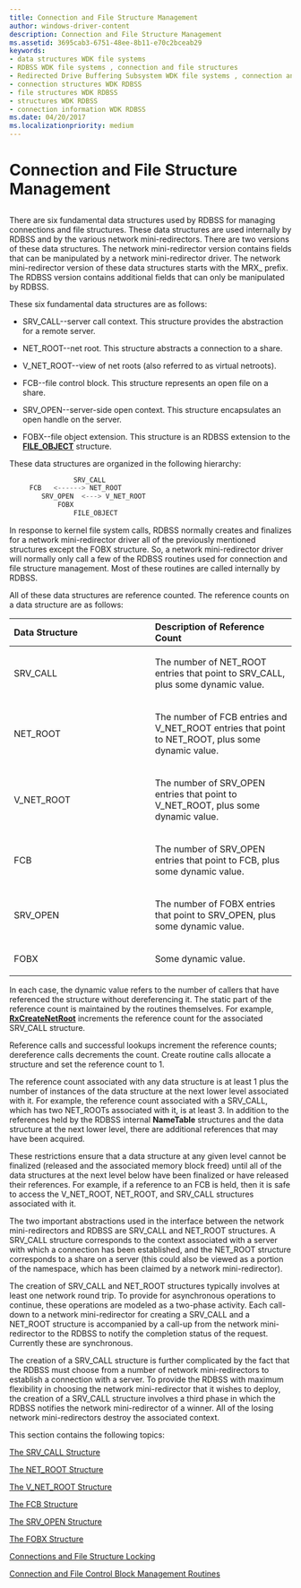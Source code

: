 ```yaml
---
title: Connection and File Structure Management
author: windows-driver-content
description: Connection and File Structure Management
ms.assetid: 3695cab3-6751-48ee-8b11-e70c2bceab29
keywords:
- data structures WDK file systems
- RDBSS WDK file systems , connection and file structures
- Redirected Drive Buffering Subsystem WDK file systems , connection and file structures
- connection structures WDK RDBSS
- file structures WDK RDBSS
- structures WDK RDBSS
- connection information WDK RDBSS
ms.date: 04/20/2017
ms.localizationpriority: medium
---
```


# Connection and File Structure Management


## <span id="ddk_connection_and_file_structure_management_if"></span><span id="DDK_CONNECTION_AND_FILE_STRUCTURE_MANAGEMENT_IF"></span>


There are six fundamental data structures used by RDBSS for managing connections and file structures. These data structures are used internally by RDBSS and by the various network mini-redirectors. There are two versions of these data structures. The network mini-redirector version contains fields that can be manipulated by a network mini-redirector driver. The network mini-redirector version of these data structures starts with the MRX\_ prefix. The RDBSS version contains additional fields that can only be manipulated by RDBSS.

These six fundamental data structures are as follows:

-   SRV\_CALL--server call context. This structure provides the abstraction for a remote server.

-   NET\_ROOT--net root. This structure abstracts a connection to a share.

-   V\_NET\_ROOT--view of net roots (also referred to as virtual netroots).

-   FCB--file control block. This structure represents an open file on a share.

-   SRV\_OPEN--server-side open context. This structure encapsulates an open handle on the server.

-   FOBX--file object extension. This structure is an RDBSS extension to the [**FILE\_OBJECT**](https://msdn.microsoft.com/library/windows/hardware/ff545834) structure.

These data structures are organized in the following hierarchy:

```cpp
                SRV_CALL 
     FCB   <------> NET_ROOT
        SRV_OPEN  <---> V_NET_ROOT
            FOBX
                FILE_OBJECT
```

In response to kernel file system calls, RDBSS normally creates and finalizes for a network mini-redirector driver all of the previously mentioned structures except the FOBX structure. So, a network mini-redirector driver will normally only call a few of the RDBSS routines used for connection and file structure management. Most of these routines are called internally by RDBSS.

All of these data structures are reference counted. The reference counts on a data structure are as follows:

<table>
<colgroup>
<col width="50%" />
<col width="50%" />
</colgroup>
<thead>
<tr class="header">
<th align="left">Data Structure</th>
<th align="left">Description of Reference Count</th>
</tr>
</thead>
<tbody>
<tr class="odd">
<td align="left"><p>SRV_CALL</p></td>
<td align="left"><p>The number of NET_ROOT entries that point to SRV_CALL, plus some dynamic value.</p></td>
</tr>
<tr class="even">
<td align="left"><p>NET_ROOT</p></td>
<td align="left"><p>The number of FCB entries and V_NET_ROOT entries that point to NET_ROOT, plus some dynamic value.</p></td>
</tr>
<tr class="odd">
<td align="left"><p>V_NET_ROOT</p></td>
<td align="left"><p>The number of SRV_OPEN entries that point to V_NET_ROOT, plus some dynamic value.</p></td>
</tr>
<tr class="even">
<td align="left"><p>FCB</p></td>
<td align="left"><p>The number of SRV_OPEN entries that point to FCB, plus some dynamic value.</p></td>
</tr>
<tr class="odd">
<td align="left"><p>SRV_OPEN</p></td>
<td align="left"><p>The number of FOBX entries that point to SRV_OPEN, plus some dynamic value.</p></td>
</tr>
<tr class="even">
<td align="left"><p>FOBX</p></td>
<td align="left"><p>Some dynamic value.</p></td>
</tr>
</tbody>
</table>

 

In each case, the dynamic value refers to the number of callers that have referenced the structure without dereferencing it. The static part of the reference count is maintained by the routines themselves. For example, [**RxCreateNetRoot**](https://msdn.microsoft.com/library/windows/hardware/ff554366) increments the reference count for the associated SRV\_CALL structure.

Reference calls and successful lookups increment the reference counts; dereference calls decrements the count. Create routine calls allocate a structure and set the reference count to 1.

The reference count associated with any data structure is at least 1 plus the number of instances of the data structure at the next lower level associated with it. For example, the reference count associated with a SRV\_CALL, which has two NET\_ROOTs associated with it, is at least 3. In addition to the references held by the RDBSS internal **NameTable** structures and the data structure at the next lower level, there are additional references that may have been acquired.

These restrictions ensure that a data structure at any given level cannot be finalized (released and the associated memory block freed) until all of the data structures at the next level below have been finalized or have released their references. For example, if a reference to an FCB is held, then it is safe to access the V\_NET\_ROOT, NET\_ROOT, and SRV\_CALL structures associated with it.

The two important abstractions used in the interface between the network mini-redirectors and RDBSS are SRV\_CALL and NET\_ROOT structures. A SRV\_CALL structure corresponds to the context associated with a server with which a connection has been established, and the NET\_ROOT structure corresponds to a share on a server (this could also be viewed as a portion of the namespace, which has been claimed by a network mini-redirector).

The creation of SRV\_CALL and NET\_ROOT structures typically involves at least one network round trip. To provide for asynchronous operations to continue, these operations are modeled as a two-phase activity. Each call-down to a network mini-redirector for creating a SRV\_CALL and a NET\_ROOT structure is accompanied by a call-up from the network mini-redirector to the RDBSS to notify the completion status of the request. Currently these are synchronous.

The creation of a SRV\_CALL structure is further complicated by the fact that the RDBSS must choose from a number of network mini-redirectors to establish a connection with a server. To provide the RDBSS with maximum flexibility in choosing the network mini-redirector that it wishes to deploy, the creation of a SRV\_CALL structure involves a third phase in which the RDBSS notifies the network mini-redirector of a winner. All of the losing network mini-redirectors destroy the associated context.

This section contains the following topics:

[The SRV\_CALL Structure](the-srv-call-structure.md)

[The NET\_ROOT Structure](the-net-root-structure.md)

[The V\_NET\_ROOT Structure](the-v-net-root-structure.md)

[The FCB Structure](the-fcb-structure.md)

[The SRV\_OPEN Structure](the-srv-open-structure.md)

[The FOBX Structure](the-fobx-structure.md)

[Connections and File Structure Locking](connections-and-file-structure-locking.md)

[Connection and File Control Block Management Routines](connection-and-file-control-block-management-routines.md)

 

 





